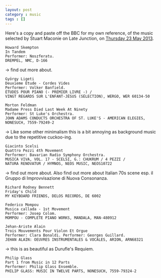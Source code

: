 ```yaml
---
layout: post
category : music
tags : []
---
```


Here's a copy and paste off the BBC for my own reference, of the music selected by Stuart Maconie on Late Junction, on [Thursday 23 May 2013](http://www.bbc.co.uk/programmes/b01shyts).

    Howard Skempton
    In Tandem
    Performer: Noszferatu.
    DREMPEL, NMC, D-166

-> find out more about.

    György Ligeti
    Deuxieme Etude - Cordes Vides
    Performer: Volker Banfield.
    ÉTUDES POUR PIANO (- PREMIER LIVRE -) /
    VINGT REGARDS SUR L'ENFANT-JÉSUS (SÉLECTION), WERGO, WER 60134-50

    Morton Feldman
    Madame Press Died Last Week At Ninety
    Performer: St Luke's Orchestra.
    JOHN ADAMS CONDUCTS ORCHESTRA OF ST. LUKE'S - AMERICAN ELEGIES, NONESUCH, 7559-79249-2

-> Like some other minimalism this is a bit annoying as background music due to the repetitive cuckoo-ing.

    Giacinto Scelsi
    Quattro Pezzi 4th Movement
    Performer: Bavarian Radio Symphony Orchestra.
    MUSICA VIVA, VOL. 17 - SCELSI, G.: CHUKRUM / 4 PEZZI /
    NATURA RENOVATUR / HYMNOS, NEOS MUSIC, NEOS10722

-> find out more about. Also find out more about Italian 70s scene esp. il Gruppo di Improvvisazione di Nuova Consonanza.

    Richard Rodney Bennett
    Friday's Child
    MY KEYBOARD FRIENDS, DELOS RECORDS, DE 6002

    Federico Mompou
    Musica callada - 1st Movement
    Performer: Josep Colom.
    MOMPOU - COMPLETE PIANO WORKS, MANDALA, MAN-480912

    Jehan-Ariste Alain
    Trois Mouvements Pour Violon Et Orgue
    Performer: Clara Bonaldi. Performer: Georges Guillard.
    JEHAN ALAIN: OEUVRES INSTRUMENTALES & VOCALES, ARION, ARN68321

-> this is as beautiful as Durufle's Requiem.

    Philip Glass
    Part 1 from Music in 12 Parts
    Performer: Philip Glass Ensemble.
    PHILIP GLASS: MUSIC IN TWELVE PARTS, NONESUCH, 7559-79324-2

